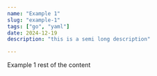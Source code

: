 ```yaml
---
name: "Example 1"
slug: "example-1"
tags: ["go", "yaml"]
date: 2024-12-19
description: "this is a semi long description"

---
```

Example 1
rest of the content